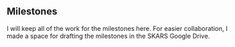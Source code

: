 ## Milestones

I will keep all of the work for the milestones here. For easier collaboration, I made a space for drafting the milestones in the SKARS Google Drive. 
